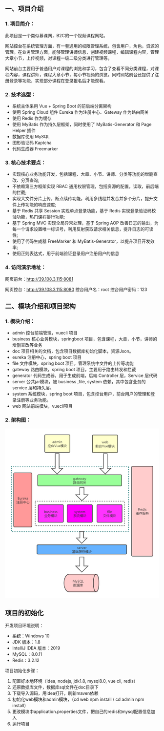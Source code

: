 ## 一、项目介绍

### 1. 项目简介：

此项目是一个类似慕课网，B2C的一个视频课程网站。

网站控台在系统管理方面，有一套通用的权限管理系统，包含用户，角色，资源的管理。在业务管理方面，能够管理讲师信息，创建视频课程，编辑课程内容，管理大章小节，上传视频，对课程一级二级分类进行管理等。

网站前台主要用于普通用户对课程的浏览和学习，包含了查看不同分类课程，对课程内容，课程讲师，课程大章小节，每小节视频的浏览。同时网站前台还提供了注册登录等功能，实现部分课程在登录报名后才能观看。

### 2. 技术选型：

- 系统主体采用 Vue + Spring Boot 的前后端分离架构
- 使用 Spring Cloud 组件 Eureka 作为注册中心、Gateway 作为路由网关
- 使用 Redis 作为缓存
- 使用 MyBatis 作为持久层框架，同时使用了 MyBatis-Generator 和 Page Helper 插件
- 数据库使用 MySQL
- 图形验证码 Kaptcha
- 代码生成器 Freemarker

### 3. 核心技术要点：

- 实现核心业务功能开发，包括课程、大章、小节、讲师、分类等功能的增删查改、分页查询;
- 不依赖第三方框架实现 RBAC 通用权限管理，包括资源的配置，读取，前后端的拦截;
- 实现大文件分片上传，断点续传功能，利用多线程并发合并多个分片，提升文件上传功能的响应速度;
- 基于 Redis 共享 Session 实现单点登录功能，基于 Redis 实现登录验证码校验功能，热门课程排行功能;
- 基于 Spring MVC 实现全局异常处理，基于 Spring AOP 改善日志的输出，为每一个请求设置唯一标识号，利用反射获取请求相关信息，提升日志的可读性;
- 使用了代码生成器 FreeMarker 和 MyBatis-Generator，以提升项目开发效率;
- 使用正则表达式，用于前端验证登录用户注册用户的信息

### 4. 访问演示地址：

网页前台：http://39.108.3.115:8081

网页控台：http://39.108.3.115:8080
控台用户名：root
控台用户密码：123



## 二、模块介绍和项目架构

### 1. 模块介绍：

- admin
	控台前端管理，vuecli 项目
- business
	核心业务模块，springboot 项目，包含课程，大章，小节，讲师的增删查改等业务
- doc
	项目相关的文档，包含项目数据库初始化脚本，资源Json。
- eureka
	注册中心，spring boot 项目
- file
	文件模块，spring boot 项目，管理系统中文件的上传等功能
- gateway
	路由模块，spring boot 项目，主要用于路由转发和拦截
- generator
	代码生成器，用于生成前端，后端 Controller 层，Service 层代码
- server
	公共jar模块，被 business ,file, system 依赖，其中包含业务的 service 层和持久层。
- system
	系统模块，spring boot 项目，包含控台用户，前台用户的管理和登录注册等业务功能。
- web
	网站前端模块，vuecli项目

### 2. 架构图：

![未命名文件](doc/picture/未命名文件.png)

## 项目的初始化

开发项目环境说明：

- 系统：Windows 10
- JDK 版本：1.8
- IntelliJ IDEA 版本：2019
- MySQL：8.0.11
- Redis：3.2.12

项目初始化步骤：

1. 配置好本地环境（Idea, nodejs, jdk1.8, mysql8.0, vue cli, redis）
2. 还原数据库文件，数据库sql文件在doc目录下
3. 下载导入源码，用idea打开，刷新maven依赖
4. 初始化web模块和admin模块，（cd web npm install / cd admin npm install）
5. 更改模块中application.properties文件，把自己的redis和mysql配置信息加入
6. 运行项目







